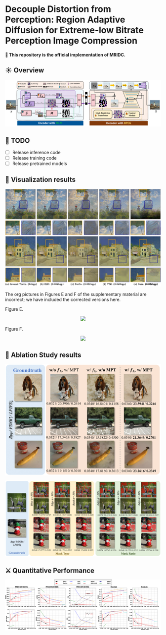 # Decouple Distortion from Perception: Region Adaptive Diffusion for Extreme-low Bitrate Perception Image Compression

#### <a name="intro">:rocket: This repository is the official implementation of MRIDC.

## <a name="todo"></a>:sunny: Overview
<p align="center">
    <img src="assets/overall-gencompress.png" style="border-radius: 0px"><br>
</p>
 


## <a name="todo"></a>:memo: TODO
- [ ] Release inference code
- [ ] Release training code
- [ ] Release pretrained models

## <a name="requirements"></a>:eyes: Visualization results
<p align="center">
    <img src="assets/primary_image.png" style="border-radius: 0px"><br>
</p>

The org pictures in Figures E and F of the supplementary material are incorrect; we have included the corrected versions here.

Figure E.
<p align="center">
    <img src="assets/vq16-coco.png" style="border-radius: 0px"><br>
</p>

Figure F.
<p align="center">
    <img src="assets/vq32-coco.png" style="border-radius: 0px"><br>
</p>

## <a name="requirements"></a>:eyes: Ablation Study results
<p align="center">
    <img src="assets/abla_module.png" style="border-radius: 0px"><br>
</p>
<p align="center">
    <img src="assets/abla_mask.png" style="border-radius: 0px"><br>
</p>

## <a name="quantitative_performance"></a>:crossed_swords: Quantitative Performance
<p align="center">
    <img src="assets/main results.png" style="border-radius: 0px"><br>
</p>
